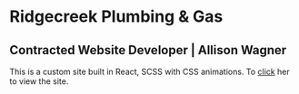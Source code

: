 # Ridgecreek Plumbing & Gas

## Contracted Website Developer | Allison Wagner

This is a custom site built in React, SCSS with CSS animations. To [click](http://ridgecreekplumbing.com/) her to view the site. 
